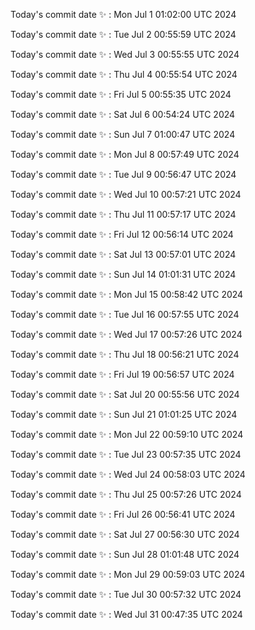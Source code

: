 Today's commit date ✨ : Mon Jul 1 01:02:00 UTC 2024 

Today's commit date ✨ : Tue Jul 2 00:55:59 UTC 2024 

Today's commit date ✨ : Wed Jul 3 00:55:55 UTC 2024 

Today's commit date ✨ : Thu Jul 4 00:55:54 UTC 2024 

Today's commit date ✨ : Fri Jul 5 00:55:35 UTC 2024 

Today's commit date ✨ : Sat Jul 6 00:54:24 UTC 2024 

Today's commit date ✨ : Sun Jul 7 01:00:47 UTC 2024 

Today's commit date ✨ : Mon Jul 8 00:57:49 UTC 2024 

Today's commit date ✨ : Tue Jul 9 00:56:47 UTC 2024 

Today's commit date ✨ : Wed Jul 10 00:57:21 UTC 2024 

Today's commit date ✨ : Thu Jul 11 00:57:17 UTC 2024 

Today's commit date ✨ : Fri Jul 12 00:56:14 UTC 2024 

Today's commit date ✨ : Sat Jul 13 00:57:01 UTC 2024 

Today's commit date ✨ : Sun Jul 14 01:01:31 UTC 2024 

Today's commit date ✨ : Mon Jul 15 00:58:42 UTC 2024 

Today's commit date ✨ : Tue Jul 16 00:57:55 UTC 2024 

Today's commit date ✨ : Wed Jul 17 00:57:26 UTC 2024 

Today's commit date ✨ : Thu Jul 18 00:56:21 UTC 2024 

Today's commit date ✨ : Fri Jul 19 00:56:57 UTC 2024 

Today's commit date ✨ : Sat Jul 20 00:55:56 UTC 2024 

Today's commit date ✨ : Sun Jul 21 01:01:25 UTC 2024 

Today's commit date ✨ : Mon Jul 22 00:59:10 UTC 2024 

Today's commit date ✨ : Tue Jul 23 00:57:35 UTC 2024 

Today's commit date ✨ : Wed Jul 24 00:58:03 UTC 2024 

Today's commit date ✨ : Thu Jul 25 00:57:26 UTC 2024 

Today's commit date ✨ : Fri Jul 26 00:56:41 UTC 2024 

Today's commit date ✨ : Sat Jul 27 00:56:30 UTC 2024 

Today's commit date ✨ : Sun Jul 28 01:01:48 UTC 2024 

Today's commit date ✨ : Mon Jul 29 00:59:03 UTC 2024 

Today's commit date ✨ : Tue Jul 30 00:57:32 UTC 2024 

Today's commit date ✨ : Wed Jul 31 00:47:35 UTC 2024 

